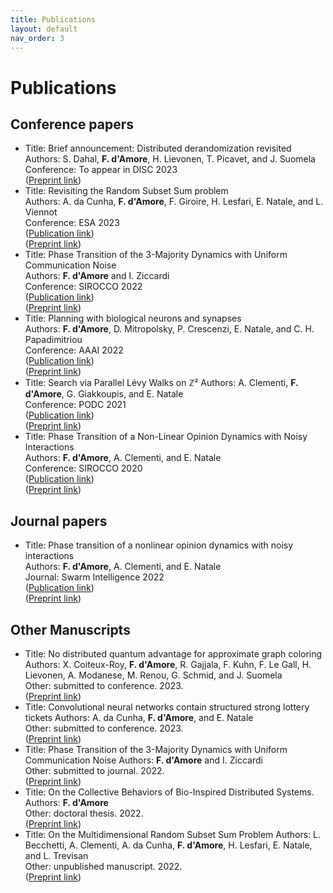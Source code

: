 ```yaml
---
title: Publications
layout: default
nav_order: 3
---
```


# Publications

## Conference papers


- Title: Brief announcement: Distributed derandomization revisited  
Authors: S. Dahal, **F. d'Amore**, H. Lievonen, T. Picavet, and J. Suomela  
Conference: To appear in DISC 2023  
([Preprint link](https://arxiv.org/abs/2305.07351))
- Title: Revisiting the Random Subset Sum problem  
Authors: A. da Cunha, **F. d'Amore**, F. Giroire, H. Lesfari, E. Natale, and L. Viennot  
Conference: ESA 2023  
([Publication link](https://drops.dagstuhl.de/opus/volltexte/2023/18690/))  
([Preprint link](https://arxiv.org/abs/2204.13929))
- Title: Phase Transition of the 3-Majority Dynamics with Uniform Communication Noise  
Authors: **F. d'Amore** and I. Ziccardi  
Conference: SIROCCO 2022  
([Publication link](https://link.springer.com/chapter/10.1007/978-3-031-09993-9_6))  
([Preprint link](https://arxiv.org/abs/2112.03543))
- Title: Planning with biological neurons and synapses  
Authors: **F. d'Amore**, D. Mitropolsky, P. Crescenzi, E. Natale, and C. H. Papadimitriou  
Conference: AAAI 2022  
([Publication link](https://ojs.aaai.org/index.php/AAAI/article/view/19875))  
([Preprint link](https://arxiv.org/abs/2112.08186))
- Title: Search via Parallel Lévy Walks on &#8484;&#x00B2;
Authors: A. Clementi, **F. d'Amore**, G. Giakkoupis, and E. Natale  
Conference: PODC 2021  
([Publication link](https://dl.acm.org/doi/10.1145/3465084.3467921))  
([Preprint link](https://arxiv.org/abs/2004.01562))
- Title: Phase Transition of a Non-Linear Opinion Dynamics with Noisy Interactions  
Authors: **F. d'Amore**, A. Clementi, and E. Natale  
Conference: SIROCCO 2020  
([Publication link](https://link.springer.com/chapter/10.1007/978-3-030-54921-3_15))  
([Preprint link](https://arxiv.org/abs/2005.07423))



## Journal papers


- Title: Phase transition of a nonlinear opinion dynamics with noisy interactions  
Authors: **F. d'Amore**, A. Clementi, and E. Natale  
Journal: Swarm Intelligence 2022  
([Publication link](https://link.springer.com/article/10.1007/s11721-022-00217-w))  
([Preprint link](https://arxiv.org/abs/2005.07423))



## Other Manuscripts 


- Title: No distributed quantum advantage for approximate graph coloring
Authors: X. Coiteux-Roy, **F. d'Amore**, R. Gajjala, F. Kuhn, F. Le Gall, H. Lievonen, A. Modanese, M. Renou, G. Schmid, and J. Suomela  
Other: submitted to conference. 2023.  
([Preprint link](https://arxiv.org/abs/2307.09444))
- Title: Convolutional neural networks contain structured strong lottery tickets
Authors: A. da Cunha, **F. d'Amore**, and E. Natale  
Other: submitted to conference. 2023.  
([Preprint link](https://hal.science/hal-04143024))
- Title: Phase Transition of the 3-Majority Dynamics with Uniform Communication Noise
Authors: **F. d'Amore** and I. Ziccardi  
Other: submitted to journal. 2022.  
([Preprint link](https://arxiv.org/abs/2112.03543))
- Title: On the Collective Behaviors of Bio-Inspired Distributed Systems.
Authors: **F. d'Amore**  
Other: doctoral thesis. 2022.  
([Preprint link](https://cnrs.hal.science/tel-03906167/))
- Title: On the Multidimensional Random Subset Sum Problem
Authors: L. Becchetti, A. Clementi, A. da Cunha, **F. d'Amore**, H. Lesfari, E. Natale, and L. Trevisan  
Other: unpublished manuscript. 2022.  
([Preprint link](https://arxiv.org/abs/2207.13944))

